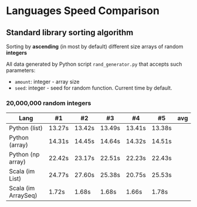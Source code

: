 # Languages Speed Comparison

## Standard library sorting algorithm
Sorting by **ascending** (in most by default) different size arrays of random **integers**

All data generated by Python script `rand_generator.py` that accepts such parameters:
- `amount`: integer - array size
- `seed`: integer - seed for random function. Current time by default.

### 20,000,000 random integers
Lang|#1|#2|#3|#4|#5|avg
---|---|---|---|---|---|---
Python (list)|13.27s|13.42s|13.49s|13.41s|13.38s|
Python (array)|14.31s|14.45s|14.64s|14.32s|14.51s|
Python (np array)|22.42s|23.17s|22.51s|22.23s|22.43s|
Scala (im List)|24.77s|27.60s|25.38s|20.75s|25.53s|
Scala (im ArraySeq)|1.72s|1.68s|1.68s|1.66s|1.78s|